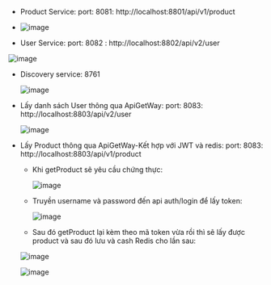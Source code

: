 - Product Service: port: 8081: http://localhost:8801/api/v1/product
- 
  ![image](https://github.com/duongne1/KTTKPM_week6/assets/90126154/8ef1f4e8-5ece-4436-8038-a048955b5bfd)

- User Service: port: 8082 : http://localhost:8802/api/v2/user

![image](https://github.com/duongne1/KTTKPM_week6/assets/90126154/217dda90-ed0a-4675-b6f4-06065dbe8781)

- Discovery service: 8761

  ![image](https://github.com/duongne1/KTTKPM_week6/assets/90126154/285679b3-5ecf-4fa7-9268-3bfe27283016)

- Lấy danh sách User thông qua ApiGetWay: port: 8083: http://localhost:8803/api/v2/user

  ![image](https://github.com/duongne1/KTTKPM_week6/assets/90126154/98cca83e-4f97-470c-b1ec-1edb881e9bb4)

- Lấy Product thông qua ApiGetWay-Kết hợp với JWT và redis: port: 8083: http://localhost:8803/api/v1/product

  + Khi getProduct sẽ yêu cầu chứng thực:

    ![image](https://github.com/duongne1/KTTKPM_week6/assets/90126154/3b36adc2-95f3-4dad-ac23-cc66bf6bd7b8)

  + Truyền username và password đến api auth/login để lấy token:
 
    ![image](https://github.com/duongne1/KTTKPM_week6/assets/90126154/9dce744d-4cb6-4e57-b3d4-cb2b00e2ac72)

  + Sau đó getProduct lại kèm theo mã token vừa rồi thì sẽ lấy được product và sau đó lưu và cash Redis cho lần sau:

  ![image](https://github.com/duongne1/KTTKPM_week6/assets/90126154/f0dfdd98-0d92-4038-bcd8-f0fda0cb2a7f)

  ![image](https://github.com/duongne1/KTTKPM_week6/assets/90126154/95e509d4-ca48-401e-90c5-351d9c2c24e1)







  

  
